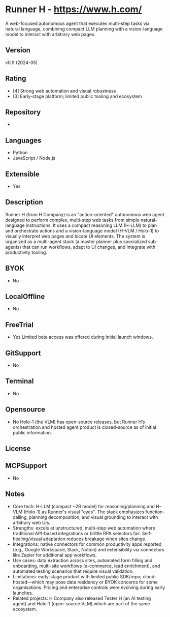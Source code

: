 # Runner H - https://www.h.com/
A web-focused autonomous agent that executes multi-step tasks via natural language, combining compact LLM planning with a vision-language model to interact with arbitrary web pages.

## Version
v0.9 (2024-05)

## Rating
- [4] Strong web automation and visual robustness
- [3] Early-stage platform; limited public tooling and ecosystem
  
## Repository
- 
  
## Languages
- Python
- JavaScript / Node.js
  
## Extensible
- Yes
  
## Description
Runner H (from H Company) is an "action-oriented" autonomous web agent designed to perform complex, multi-step web tasks from simple natural-language instructions. It uses a compact reasoning LLM (H-LLM) to plan and orchestrate actions and a vision-language model (H-VLM / Holo-1) to visually interpret web pages and locate UI elements. The system is organized as a multi-agent stack (a master planner plus specialized sub-agents) that can run workflows, adapt to UI changes, and integrate with productivity tooling.

## BYOK
- No

## LocalOffline
- No

## FreeTrial
- Yes
  Limited beta access was offered during initial launch windows.

## GitSupport
- No
  
## Terminal
- No
  
## Opensource
- No
  Holo-1 (the VLM) has open-source releases, but Runner H’s orchestration and hosted agent product is closed-source as of initial public information.

## License

## MCPSupport
- No

## Notes
- Core tech: H-LLM (compact ~2B model) for reasoning/planning and H-VLM (Holo-1) as Runner's visual "eyes". The stack emphasizes function-calling, planning decomposition, and visual grounding to interact with arbitrary web UIs.
- Strengths: excels at unstructured, multi-step web automation where traditional API-based integrations or brittle RPA selectors fail. Self-healing/visual adaptation reduces breakage when sites change.
- Integrations: native connectors for common productivity apps reported (e.g., Google Workspace, Slack, Notion) and extensibility via connectors like Zapier for additional app workflows.
- Use cases: data extraction across sites, automated form filling and onboarding, multi-site workflows (e-commerce, lead enrichment), and automated testing scenarios that require visual validation.
- Limitations: early-stage product with limited public SDK/repo; cloud-hosted—which may pose data residency or BYOK concerns for some organisations. Pricing and enterprise controls were evolving during early launches.
- Related projects: H Company also released Tester H (an AI testing agent) and Holo-1 (open-source VLM) which are part of the same ecosystem.


